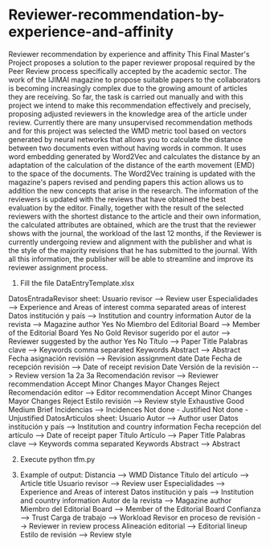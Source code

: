 # Reviewer-recommendation-by-experience-and-affinity
Reviewer recommendation by experience and affinity
This Final Master's Project proposes a solution to the paper reviewer proposal required by the Peer Review process specifically accepted by the academic sector. 
The work of the IJIMAI magazine to propose suitable papers to the collaborators is becoming increasingly complex due to the growing amount of articles they are 
receiving. So far, the task is carried out manually and with this project we intend to make this recommendation effectively and precisely, proposing adjusted 
reviewers in the knowledge area of the article under review. Currently there are many unsupervised recommendation methods and for this project was selected 
the WMD metric tool based on vectors generated by neural networks that allows you to calculate the distance between two documents even without having words in common. 
It uses word embedding generated by Word2Vec and calculates the distance by an adaptation of the calculation of the distance of the earth movement (EMD) to the space 
of the documents. The Word2Vec training is updated with the magazine's papers revised and pending papers this action allows us to addition the new concepts that arise
in the research. The information of the reviewers is updated with the reviews that have obtained the best evaluation by the editor. Finally, together with the result 
of the selected reviewers with the shortest distance to the article and their own information, the calculated attributes are obtained, which are the trust that the 
reviewer shows with the journal, the workload of the last 12 months, if the Reviewer is currently undergoing review and alignment with the publisher and what is the 
style of the majority revisions that he has submitted to the journal. With all this information, the publisher will be able to streamline and improve its reviewer 
assignment process.


1. Fill the file DataEntryTemplate.xlsx

DatosEntradaRevisor sheet:
Usuario revisor -->	Review user
Especialidades -->	Experience and Areas of interest
	comma separated areas of interest
Datos institución y país --> Institution and country information
Autor de la revista	--> Magazine author
	Yes
	No
Miembro del Editorial Board	--> Member of the Editorial Board
	Yes
	No
	Gold
Revisor sugerido por el autor --> Reviewer suggested by the author
	Yes
	No
Título -->	Paper Title
Palabras clave -->	Keywords
	comma separated Keywords
Abstract --> Abstract
Fecha asignación revisión --> Revision assignment date
	Date
Fecha de recepción revisión --> Date of receipt revision
	Date
Versión de la revisión --> Review version
	1a
	2a
	3a
Recomendación revisor --> Reviewer recommendation
	Accept
	Minor Changes
	Mayor Changes
	Reject
Recomendación editor --> Editor recommendation
	Accept
	Minor Changes
	Mayor Changes
	Reject
Estilo revisión --> Review style
	Exhaustive
	Good
	Medium
	Brief
Incidencias --> Incidences
	Not done - Justified
	Not done - Unjustified
DatosArticulos sheet:
Usuario Autor --> Author user
Datos institución y país --> Institution and country information
Fecha recepción del artículo --> Date of receipt paper
Título Artículo --> Paper Title
Palabras clave --> Keywords
	comma separated Keywords
Abstract --> Abstract

2. Execute python tfm.py

3. Example of output:
Distancia --> WMD Distance
Título del artículo --> Article title
Usuario revisor --> Review user
Especialidades --> Experience and Areas of interest
Datos institución y país --> Institution and country information
Autor de la revista --> Magazine author
Miembro del Editorial Board --> Member of the Editorial Board
Confianza --> Trust
Carga de trabajo --> Workload
Revisor en proceso de revisión --> Reviewer in review process
Alineación editorial --> Editorial lineup
Estilo de revisión --> Review style
